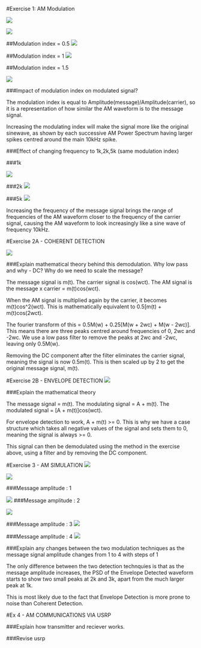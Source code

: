 #Exercise 1: AM Modulation

![](https://cloud.githubusercontent.com/assets/2521843/22418782/56e8c112-e6d2-11e6-947e-364ff845c1ce.png)



![](https://cloud.githubusercontent.com/assets/2521843/22418832/9b02224e-e6d2-11e6-9510-a753477ebeeb.png)

##Modulation index = 0.5
![](https://cloud.githubusercontent.com/assets/2521843/22418915/fbb14ac0-e6d2-11e6-9737-e33737ac3c42.png)

##Modulation index = 1
![](https://cloud.githubusercontent.com/assets/2521843/22418936/144243b4-e6d3-11e6-8556-98e53970b8ba.png)

##Modulation index = 1.5

![](https://cloud.githubusercontent.com/assets/2521843/22418963/2cf2ddc4-e6d3-11e6-96db-915a855ae067.png)

###Impact of modulation index on modulated signal?

The modulation index is equal to Amplitude(message)/Amplitude(carrier), so it is a representation of how similar the AM waveform is to the message signal. 

Increasing the modulating index will make the signal more like the original sinewave, as shown by each successive AM Power Spectrum having larger spikes centred around the main 10kHz spike.


###Effect of changing frequency to 1k,2k,5k (same modulation index)

###1k

![](https://cloud.githubusercontent.com/assets/2521843/22419099/cc80b848-e6d3-11e6-8e0f-6c785027d946.png)

###2k
![](https://cloud.githubusercontent.com/assets/2521843/22419138/fdefda4e-e6d3-11e6-9754-06afac5a15b9.png)

###5k
![](https://cloud.githubusercontent.com/assets/2521843/22419166/1dee6ed2-e6d4-11e6-87c5-c263fa1bcbdf.png)


Increasing the frequency of the message signal brings the range of frequencies of the AM waveform closer to the frequency of the carrier signal, causing the AM waveform to look increasingly like a sine wave of frequency 10kHz. 

#Exercise 2A - COHERENT DETECTION

![](https://cloud.githubusercontent.com/assets/2521843/22419295/b74bad38-e6d4-11e6-851e-7a423c6d8fe1.png)

###Explain mathematical theory behind this demodulation. Why low pass and why - DC? Why do we need to scale the message?

The message signal is m(t). The carrier signal is cos(wct). The AM signal is the message x carrier =  m(t)cos(wct). 

When the AM signal is multiplied again by the carrier, it becomes m(t)cos^2(wct). This is mathematically equivalent to 0.5[m(t) + m(t)cos(2wct). 

The fourier transform of this = 0.5M(w) + 0.25[M(w + 2wc) + M(w - 2wc)]. This means there are three peaks centred around frequencies of 0, 2wc and -2wc. We use a low pass filter to remove the peaks at 2wc and -2wc, leaving only 0.5M(w).

Removing the DC component after the filter eliminates the carrier signal, meaning the signal is now 0.5m(t). This is then scaled up by 2 to get the original message signal, m(t).



#Exercise 2B - ENVELOPE DETECTION
![](https://cloud.githubusercontent.com/assets/2521843/22419380/21913f78-e6d5-11e6-81a3-c26300a94116.png)

###Explain the mathematical theory

The message signal = m(t). The modulating signal = A + m(t). The modulated signal = [A + m(t)]cos(wct).

For envelope detection to work, A + m(t) >= 0. This is why we have a case structure which takes all negative values of the signal and sets them to 0, meaning the signal is always >= 0.

This signal can then be demodulated using the method in the exercise above, using a filter and by removing the DC component.



#Exercise 3 - AM SIMULATION
![](https://cloud.githubusercontent.com/assets/2521843/22419458/7dd9865a-e6d5-11e6-84f6-fc03ed1eae67.png)


![](https://cloud.githubusercontent.com/assets/2521843/22419592/24d12a62-e6d6-11e6-9aba-1da10ab6a1ba.png)

###Message amplitude : 1

![](https://cloud.githubusercontent.com/assets/2521843/22420043/3636f9f6-e6d8-11e6-8738-2cab69c3f6cc.png)
###Message amplitude : 2

![](https://cloud.githubusercontent.com/assets/2521843/22420074/5c8ae522-e6d8-11e6-95fb-28b349d0f4c7.png)

###Message amplitude : 3
![](https://cloud.githubusercontent.com/assets/2521843/22420096/7aecd3d6-e6d8-11e6-8b94-cdcde344d05a.png)


###Message amplitude : 4
![](https://cloud.githubusercontent.com/assets/2521843/22420130/a5572e00-e6d8-11e6-83c9-b7de7c4e8e9e.png)

###Explain any changes between the two modulation techniques as the message signal amplitude changes from 1 to 4 with steps of 1

The only difference between the two detection technquies is that as the message amplitude increases, the PSD of the Envelope Detected waveform starts to show two small peaks at 2k and 3k, apart from the much larger peak at 1k. 

This is most likely due to the fact that Envelope Detection is more prone to noise than Coherent Detection.

#Ex 4 - AM COMMUNICATIONS VIA USRP

###Explain how transmitter and reciever works.

###Revise usrp

